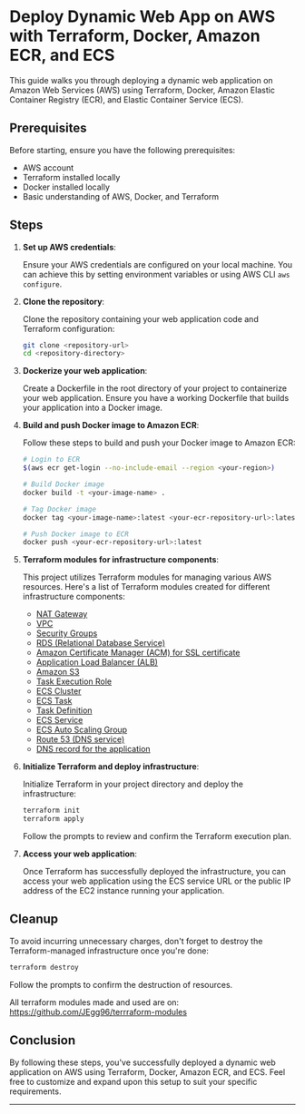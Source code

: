 # Deploy Dynamic Web App on AWS with Terraform, Docker, Amazon ECR, and ECS

This guide walks you through deploying a dynamic web application on Amazon Web Services (AWS) using Terraform, Docker, Amazon Elastic Container Registry (ECR), and Elastic Container Service (ECS).

## Prerequisites

Before starting, ensure you have the following prerequisites:

- AWS account
- Terraform installed locally
- Docker installed locally
- Basic understanding of AWS, Docker, and Terraform

## Steps

1. **Set up AWS credentials**:

   Ensure your AWS credentials are configured on your local machine. You can achieve this by setting environment variables or using AWS CLI `aws configure`.

2. **Clone the repository**:

   Clone the repository containing your web application code and Terraform configuration:

   ```bash
   git clone <repository-url>
   cd <repository-directory>
   ```

3. **Dockerize your web application**:

   Create a Dockerfile in the root directory of your project to containerize your web application. Ensure you have a working Dockerfile that builds your application into a Docker image.

4. **Build and push Docker image to Amazon ECR**:

   Follow these steps to build and push your Docker image to Amazon ECR:

   ```bash
   # Login to ECR
   $(aws ecr get-login --no-include-email --region <your-region>)

   # Build Docker image
   docker build -t <your-image-name> .

   # Tag Docker image
   docker tag <your-image-name>:latest <your-ecr-repository-url>:latest

   # Push Docker image to ECR
   docker push <your-ecr-repository-url>:latest
   ```

5. **Terraform modules for infrastructure components**:

   This project utilizes Terraform modules for managing various AWS resources. Here's a list of Terraform modules created for different infrastructure components:
   
   - [NAT Gateway](https://github.com/JEgg96/terraform-modules/nat-gateway)
   - [VPC](https://github.com/JEgg96/terraform-modules/vpc)
   - [Security Groups](https://github.com/JEgg96/terraform-modules/security-groups)
   - [RDS (Relational Database Service)](https://github.com/JEgg96/terraform-modules/rds)
   - [Amazon Certificate Manager (ACM) for SSL certificate](https://github.com/JEgg96/terraform-modules/acm)
   - [Application Load Balancer (ALB)](https://github.com/JEgg96/terraform-modules/alb)
   - [Amazon S3](https://github.com/JEgg96/terraform-modules/s3)
   - [Task Execution Role](https://github.com/JEgg96/terraform-modules/task-execution-role)
   - [ECS Cluster](https://github.com/JEgg96/terraform-modules/ecs-cluster)
   - [ECS Task](https://github.com/JEgg96/terraform-modules/ecs-task)
   - [Task Definition](https://github.com/JEgg96/terraform-modules/task-definition)
   - [ECS Service](https://github.com/JEgg96/terraform-modules/ecs-service)
   - [ECS Auto Scaling Group](https://github.com/JEgg96/terraform-modules/ecs-auto-scaling-group)
   - [Route 53 (DNS service)](https://github.com/JEgg96/terraform-modules/route53)
   - [DNS record for the application](https://github.com/JEgg96/terraform-modules/dns-record)

6. **Initialize Terraform and deploy infrastructure**:

   Initialize Terraform in your project directory and deploy the infrastructure:

   ```bash
   terraform init
   terraform apply
   ```

   Follow the prompts to review and confirm the Terraform execution plan.

7. **Access your web application**:

   Once Terraform has successfully deployed the infrastructure, you can access your web application using the ECS service URL or the public IP address of the EC2 instance running your application.

## Cleanup

To avoid incurring unnecessary charges, don't forget to destroy the Terraform-managed infrastructure once you're done:

```bash
terraform destroy
```

Follow the prompts to confirm the destruction of resources.

All terraform modules made and used are on: https://github.com/JEgg96/terrraform-modules

## Conclusion

By following these steps, you've successfully deployed a dynamic web application on AWS using Terraform, Docker, Amazon ECR, and ECS. Feel free to customize and expand upon this setup to suit your specific requirements.

---
